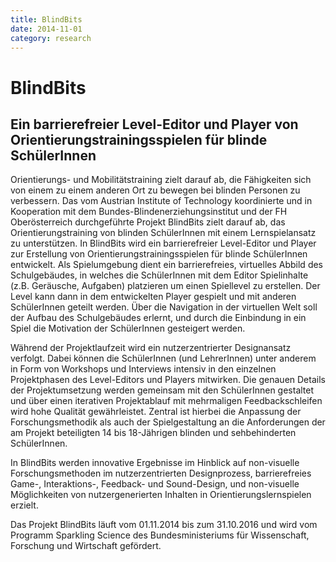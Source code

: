 ```yaml
---
title: BlindBits
date: 2014-11-01
category: research
---
```


# BlindBits

## Ein barrierefreier Level-Editor und Player von Orientierungstrainingsspielen für blinde SchülerInnen

Orientierungs- und Mobilitätstraining zielt darauf ab, die Fähigkeiten sich von einem zu einem anderen Ort zu bewegen bei blinden Personen zu verbessern. Das vom Austrian Institute of Technology koordinierte und in Kooperation mit dem Bundes-Blindenerziehungsinstitut und der FH Oberösterreich durchgeführte Projekt BlindBits zielt darauf ab, das Orientierungstraining von blinden SchülerInnen mit einem Lernspielansatz zu unterstützen.
In BlindBits wird ein barrierefreier Level-Editor und Player zur Erstellung von Orientierungstrainingsspielen für blinde SchülerInnen entwickelt. Als Spielumgebung dient ein barrierefreies, virtuelles Abbild des Schulgebäudes, in welches die SchülerInnen mit dem Editor Spielinhalte (z.B. Geräusche, Aufgaben) platzieren um einen Spiellevel zu erstellen. Der Level kann dann in dem entwickelten Player gespielt und mit anderen SchülerInnen geteilt werden. Über die Navigation in der virtuellen Welt soll der Aufbau des Schulgebäudes erlernt, und durch die Einbindung in ein Spiel die Motivation der SchülerInnen gesteigert werden.

Während der Projektlaufzeit wird ein nutzerzentrierter Designansatz verfolgt. Dabei können die SchülerInnen (und LehrerInnen) unter anderem in Form von Workshops und Interviews intensiv in den einzelnen Projektphasen des Level-Editors und Players mitwirken. Die genauen Details der Projektumsetzung werden gemeinsam mit den SchülerInnen gestaltet und über einen iterativen Projektablauf mit mehrmaligen Feedbackschleifen wird hohe Qualität gewährleistet. Zentral ist hierbei die Anpassung der Forschungsmethodik als auch der Spielgestaltung an die Anforderungen der am Projekt beteiligten 14 bis 18-Jährigen blinden und sehbehinderten SchülerInnen.

In BlindBits werden innovative Ergebnisse im Hinblick auf non-visuelle Forschungsmethoden im nutzerzentrierten Designprozess, barrierefreies Game-, Interaktions-, Feedback- und Sound-Design, und non-visuelle Möglichkeiten von nutzergenerierten Inhalten in Orientierungslernspielen erzielt.

Das Projekt BlindBits läuft vom 01.11.2014 bis zum 31.10.2016 und wird vom Programm Sparkling Science des Bundesministeriums für Wissenschaft, Forschung und Wirtschaft gefördert.
